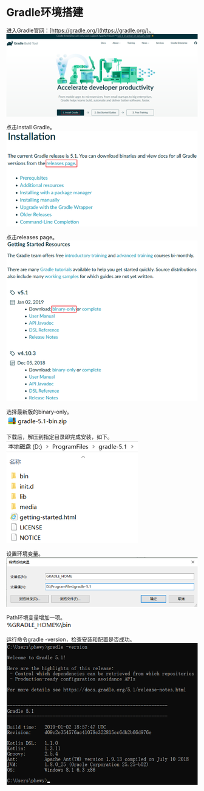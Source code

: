 # Gradle环境搭建

进入Gradle官网：[https://gradle.org/](https://gradle.org/)。  
![](./Gradle环境搭建/图片1.png)  
  
点击Install Gradle。  
![](./Gradle环境搭建/图片2.png)  
  
点击releases page。  
![](./Gradle环境搭建/图片3.png)  
  
选择最新版的binary-only。  
![](./Gradle环境搭建/图片4.png)  
  
下载后，解压到指定目录即完成安装，如下。  
![](./Gradle环境搭建/图片5.png)  
  
设置环境变量。  
![](./Gradle环境搭建/图片6.png)  
  
Path环境变量增加一项。  
![](./Gradle环境搭建/图片7.png)  
  
运行命令gradle -version，检查安装和配置是否成功。  
![](./Gradle环境搭建/图片8.png)  